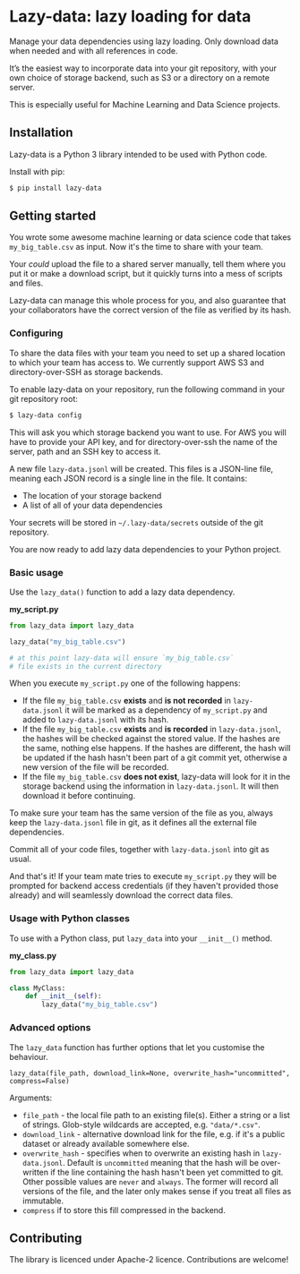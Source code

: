 # Lazy-data: lazy loading for data

Manage your data dependencies using lazy loading. Only download data when needed and with all references in code. 

It’s the easiest way to incorporate data into your git repository, with your own choice of storage backend, such as S3 or a directory on a remote server. 

This is especially useful for Machine Learning and Data Science projects. 

## Installation

Lazy-data is a Python 3 library intended to be used with Python code. 

Install with pip:

```bash
$ pip install lazy-data
```

## Getting started

You wrote some awesome machine learning or data science code that takes `my_big_table.csv` as input. Now it's the time to share with your team. 

Your *could* upload the file to a shared server manually, tell them where you put it or make a download script, but it quickly turns into a mess of scripts and files. 

Lazy-data can manage this whole process for you, and also guarantee that your collaborators have the correct version of the file as verified by its hash. 

### Configuring 

To share the data files with your team you need to set up a shared location to which your team has access to. We currently support AWS S3 and directory-over-SSH as storage backends. 

To enable lazy-data on your repository, run the following command in your git repository root: 

```bash
$ lazy-data config 
```

This will ask you which storage backend you want to use. For AWS you will have to provide your API key, and for directory-over-ssh the name of the server, path and an SSH key to access it.  

A new file `lazy-data.jsonl` will be created. This files is a JSON-line file, meaning each JSON record is a single line in the file. It contains:

- The location of your storage backend
- A list of all of your data dependencies  

Your secrets will be stored in `~/.lazy-data/secrets` outside of the git repository.

You are now ready to add lazy data dependencies to your Python project. 

### Basic usage 

Use the `lazy_data()` function to add a lazy data dependency. 

**my_script.py**
```python
from lazy_data import lazy_data

lazy_data("my_big_table.csv")

# at this point lazy-data will ensure `my_big_table.csv`
# file exists in the current directory
```

When you execute `my_script.py` one of the following happens:
 
 - If the file `my_big_table.csv` **exists** and **is not recorded** in `lazy-data.jsonl` it will be marked as a dependency of `my_script.py` and added to `lazy-data.jsonl` with its hash.
 - If the file `my_big_table.csv` **exists** and **is recorded** in `lazy-data.jsonl`, the hashes will be checked against the stored value. If the hashes are the same, nothing else happens. If the hashes are different, the hash will be updated if the hash hasn't been part of a git commit yet, otherwise a new version of the file will be recorded.   
 - If the file `my_big_table.csv` **does not exist**, lazy-data will look for it in the storage backend using the information in `lazy-data.jsonl`. It will then download it before continuing. 
 
To make sure your team has the same version of the file as you, always keep the `lazy-data.jsonl` file in git, as it defines all the external file dependencies. 

Commit all of your code files, together with `lazy-data.jsonl` into git as usual. 

And that's it! If your team mate tries to execute `my_script.py` they will be prompted for backend access credentials (if they haven't provided those already) and will seamlessly download the correct data files. 

### Usage with Python classes

To use with a Python class, put `lazy_data` into your `__init__()` method. 

**my_class.py**
```python
from lazy_data import lazy_data

class MyClass:
    def __init__(self):        
        lazy_data("my_big_table.csv")
```

### Advanced options

The `lazy_data` function has further options that let you customise the behaviour. 

`lazy_data(file_path, download_link=None, overwrite_hash="uncommitted", compress=False)`

Arguments:
- `file_path` - the local file path to an existing file(s). Either a string or a list of strings. Glob-style wildcards are accepted, e.g. `"data/*.csv"`. 
- `download_link` - alternative download link for the file, e.g. if it's a public dataset or already available somewhere else. 
- `overwrite_hash` - specifies when to overwrite an existing hash in `lazy-data.jsonl`. Default is `uncommitted` meaning that the hash will be over-written if the line containing the hash hasn't been yet committed to git. Other possible values are `never` and `always`. The former will record all versions of the file, and the later only makes sense if you treat all files as immutable.
- `compress` if to store this fill compressed in the backend.     

## Contributing

The library is licenced under Apache-2 licence. Contributions are welcome!
   